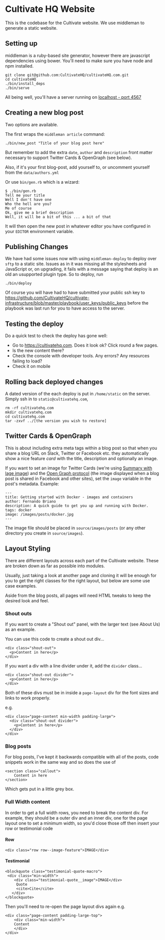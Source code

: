# Cultivate HQ Website

This is the codebase for the Cultivate website. We use middleman to generate a static website.

## Setting up

middleman is a ruby-based site generator, however there are javascript dependencies using bower.
You'll need to make sure you have node and npm installed.

    git clone git@github.com:CultivateHQ/cultivateHQ.com.git
    cd cultivateHQ
    ./bin/install_deps
    ./bin/serve

All being well, you'll have a server running on [localhost - port 4567](http://0.0.0.0:4567)

## Creating a new blog post

Two options are available.

The first wraps the `middleman article` command:

```
./bin/new_post "Title of your blog post here"
```

But remember to add the extra `date`, `author` and `description` front matter necessary to support Twitter Cards & OpenGraph (see below).

Also, if it's your first blog-post, add yourself to, or uncomment yourself from the `data/authors.yml`

Or use `bin/gen.rb` which is a wizard:

```
$ ./bin/gen.rb
Tell me your title
Well I don't have one
Who the hell are you?
Me of course
Ok, give me a brief description
Well, it will be a bit of this ... a bit of that
```

It will then open the new post in whatever editor you have configured in your `EDITOR` environment variable.

## Publishing Changes

We have had some issues now with using `middleman-deploy` to deploy over `sftp` to a static site. Issues as in it was missing all the stylesheets
and JavaScript or, on upgrading, it fails with a message saying that deploy is an old an usupported plugin type. So to deploy, run

```
./bin/deploy
```

Of course you will have had to have submitted your public ssh key to https://github.com/CultivateHQ/cultivate-infrastructure/blob/master/playbook/user_keys/public_keys
before the playbook was last run for you to have access to the server.

## Testing the deploy

Do a quick test to check the deploy has gone well:

* Go to https://cultivatehq.com. Does it look ok? Click round a few pages.
* Is the new content there?
* Check the console with developer tools. Any errors? Any resources failing to load?
* Check it on mobile

## Rolling back deployed changes

A dated version of the each deploy is put in `/home/static` on the server. Simply ssh in to `static@cultivatehq.com`,

```
rm -rf cultivatehq.com
mkdir cultivatehq.com
cd cultivatehq.com
tar -zxvf ../[the version you wish to restore]
```

## Twitter Cards & OpenGraph

This is about including extra meta tags within a blog post so that when you share a blog URL on Slack, Twitter or Facebook etc. they automatically show a nice feature _card_ with the title, description and optionally an image.

If you want to set an image for Twitter Cards (we're using [Summary with lage image](https://developer.twitter.com/en/docs/tweets/optimize-with-cards/overview/summary-card-with-large-image)) and the [Open Graph protocol](http://opengraphprotocol.org/) (the image displayed when a blog post is shared in Facebook and other sites), set the `image` variable in the post's metadata. Example:

```
---
title: Getting started with Docker - images and containers
author: Fernando Briano
description: A quick guide to get you up and running with Docker.
tags: docker
image: /images/posts/docker.jpg
---
```

The image file should be placed in `source/images/posts` (or any other directory you create in `source/images`).

## Layout Styling

There are different layouts across each part of the Cultivate website. These are broken down as far as possible into modules.

Usually, just taking a look at another page and cloning it will be enough for you to get the right classes for the right layout, but below are some use case examples.

Aside from the blog posts, all pages will need HTML tweaks to keep the desired look and feel.

### Shout outs

If you want to create a "Shout out" panel, with the larger text (see About Us) as an example.

You can use this code to create a shout out div...

    <div class="shout-out">
      <p>Content in here</p>
    </div>

If you want a div with a line divider under it, add the `divider` class...

    <div class="shout-out divider">
      <p>Content in here</p>
    </div>

Both of these divs must be in inside a `page-layout` div for the font sizes and links to work properly.

e.g.

    <div class="page-content min-width padding-large">
      <div class="shout-out divider">
        <p>Content in here</p>
      </div>
    </div>

### Blog posts

For blog posts, I've kept it backwards compatible with all of the posts, code snippets work in the same way and so does the use of

    <section class="callout">
        Content in here
    </section>

Which gets put in a little grey box.

### Full Width content

In order to get a full width rows, you need to break the content div. For example, they should be a outer div and an inner div, one for the page layout one to set a minimum width, so you'd close those off then insert your row or testimonial code

#### Row

    <div class="row row--image-feature">IMAGE</div>

#### Testimonial
    <blockquote class="testimonial-quote-macro">
     <div class="min-width">
        <div class="testimonial-quote__image">IMAGE</div>
         Quote
         <cite>Cite</cite>
       </div>
    </blockquote>

 Then you'll need to re-open the page layout divs again e.g.

    <div class="page-content padding-large-top">
        <div class="min-width">
        Content
        </div>
    </div>
